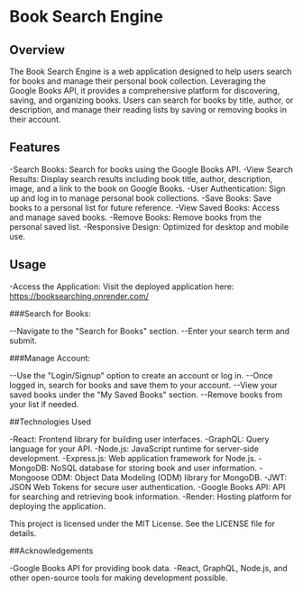 # Book Search Engine

## Overview

The Book Search Engine is a web application designed to help users search for books and manage their personal book collection. Leveraging the Google Books API, it provides a comprehensive platform for discovering, saving, and organizing books. Users can search for books by title, author, or description, and manage their reading lists by saving or removing books in their account.

## Features

-Search Books: Search for books using the Google Books API.
-View Search Results: Display search results including book title, author, description, image, and a link to the book on Google Books.
-User Authentication: Sign up and log in to manage personal book collections.
-Save Books: Save books to a personal list for future reference.
-View Saved Books: Access and manage saved books.
-Remove Books: Remove books from the personal saved list.
-Responsive Design: Optimized for desktop and mobile use.

## Usage

-Access the Application: Visit the deployed application here:  https://booksearching.onrender.com/

###Search for Books:

--Navigate to the "Search for Books" section.
--Enter your search term and submit.

###Manage Account:

--Use the "Login/Signup" option to create an account or log in.
--Once logged in, search for books and save them to your account.
--View your saved books under the "My Saved Books" section.
--Remove books from your list if needed.

##Technologies Used

-React: Frontend library for building user interfaces.
-GraphQL: Query language for your API.
-Node.js: JavaScript runtime for server-side development.
-Express.js: Web application framework for Node.js.
-MongoDB: NoSQL database for storing book and user information.
-Mongoose ODM: Object Data Modeling (ODM) library for MongoDB.
-JWT: JSON Web Tokens for secure user authentication.
-Google Books API: API for searching and retrieving book information.
-Render: Hosting platform for deploying the application.


This project is licensed under the MIT License. See the LICENSE file for details.

##Acknowledgements

-Google Books API for providing book data.
-React, GraphQL, Node.js, and other open-source tools for making development possible.
